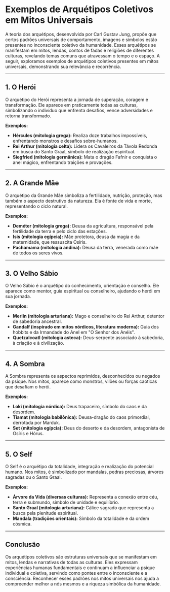 # Exemplos de Arquétipos Coletivos em Mitos Universais

A teoria dos arquétipos, desenvolvida por Carl Gustav Jung, propõe que certos padrões universais de comportamento, imagens e símbolos estão presentes no inconsciente coletivo da humanidade. Esses arquétipos se manifestam em mitos, lendas, contos de fadas e religiões de diferentes culturas, revelando temas comuns que atravessam o tempo e o espaço. A seguir, exploramos exemplos de arquétipos coletivos presentes em mitos universais, demonstrando sua relevância e recorrência.

---

## 1. O Herói

O arquétipo do Herói representa a jornada de superação, coragem e transformação. Ele aparece em praticamente todas as culturas, simbolizando o indivíduo que enfrenta desafios, vence adversidades e retorna transformado.

**Exemplos:**
- **Hércules (mitologia grega):** Realiza doze trabalhos impossíveis, enfrentando monstros e desafios sobre-humanos.
- **Rei Arthur (mitologia celta):** Lidera os Cavaleiros da Távola Redonda em busca do Santo Graal, símbolo de realização espiritual.
- **Siegfried (mitologia germânica):** Mata o dragão Fafnir e conquista o anel mágico, enfrentando traições e provações.

---

## 2. A Grande Mãe

O arquétipo da Grande Mãe simboliza a fertilidade, nutrição, proteção, mas também o aspecto destrutivo da natureza. Ela é fonte de vida e morte, representando o ciclo natural.

**Exemplos:**
- **Deméter (mitologia grega):** Deusa da agricultura, responsável pela fertilidade da terra e pelo ciclo das estações.
- **Isis (mitologia egípcia):** Mãe protetora, deusa da magia e da maternidade, que ressuscita Osíris.
- **Pachamama (mitologia andina):** Deusa da terra, venerada como mãe de todos os seres vivos.

---

## 3. O Velho Sábio

O Velho Sábio é o arquétipo do conhecimento, orientação e conselho. Ele aparece como mentor, guia espiritual ou conselheiro, ajudando o herói em sua jornada.

**Exemplos:**
- **Merlin (mitologia arturiana):** Mago e conselheiro do Rei Arthur, detentor de sabedoria ancestral.
- **Gandalf (inspirado em mitos nórdicos, literatura moderna):** Guia dos hobbits e da Irmandade do Anel em "O Senhor dos Anéis".
- **Quetzalcoatl (mitologia asteca):** Deus-serpente associado à sabedoria, à criação e à civilização.

---

## 4. A Sombra

A Sombra representa os aspectos reprimidos, desconhecidos ou negados da psique. Nos mitos, aparece como monstros, vilões ou forças caóticas que desafiam o herói.

**Exemplos:**
- **Loki (mitologia nórdica):** Deus trapaceiro, símbolo do caos e da desordem.
- **Tiamat (mitologia babilônica):** Deusa-dragão do caos primordial, derrotada por Marduk.
- **Set (mitologia egípcia):** Deus do deserto e da desordem, antagonista de Osíris e Hórus.

---

## 5. O Self

O Self é o arquétipo da totalidade, integração e realização do potencial humano. Nos mitos, é simbolizado por mandalas, pedras preciosas, árvores sagradas ou o Santo Graal.

**Exemplos:**
- **Árvore da Vida (diversas culturas):** Representa a conexão entre céu, terra e submundo, símbolo de unidade e equilíbrio.
- **Santo Graal (mitologia arturiana):** Cálice sagrado que representa a busca pela plenitude espiritual.
- **Mandala (tradições orientais):** Símbolo da totalidade e da ordem cósmica.

---

## Conclusão

Os arquétipos coletivos são estruturas universais que se manifestam em mitos, lendas e narrativas de todas as culturas. Eles expressam experiências humanas fundamentais e continuam a influenciar a psique individual e coletiva, servindo como pontes entre o inconsciente e a consciência. Reconhecer esses padrões nos mitos universais nos ajuda a compreender melhor a nós mesmos e a riqueza simbólica da humanidade.